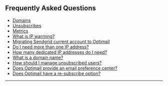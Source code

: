 ## Frequently Asked Questions
<a id="intro"></a>
   - [Domains](https://github.com/optimove-tech/Optimail/blob/Roni-Optimail/Frequently%20Asked%20Questions/Domains.txt)
   - [Unsubscribes](https://github.com/optimove-tech/Optimail/blob/Roni-Optimail/Frequently%20Asked%20Questions/Unsubscribes.txt)
   - [Metrics](#)
   - [What is IP warming?](#)
   - [Migrating Sendgrid current account to Optimail](#)
   - [Do I need more than one IP address?](#)
   - [How many dedicated IP addresses do I need?](#)
   - [What is a domain name? ](#what-is-domain)
   - [How should I manage unsubscribed users?](#)
   - [Does Optimail provide an email preference center?](#)
   - [Does Optimail have a re-subscribe option?](#)
<HR>
